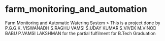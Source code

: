 # farm_monitoring_and_automation
Farm Monitoring and Automatic Watering System >
This is a project done by
P.G.G.K. VISWANADH
S.RAGHU VAMSI
S.UDAY KUMAR
S.VIVEK
M.VINOD BABU
P.VAMSI LAKSHMAN
for the partial fulfilment for B.Tech Graduation
